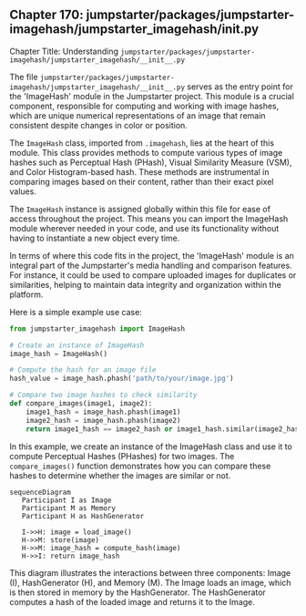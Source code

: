 ## Chapter 170: jumpstarter/packages/jumpstarter-imagehash/jumpstarter_imagehash/__init__.py

 Chapter Title: Understanding `jumpstarter/packages/jumpstarter-imagehash/jumpstarter_imagehash/__init__.py`

The file `jumpstarter/packages/jumpstarter-imagehash/jumpstarter_imagehash/__init__.py` serves as the entry point for the 'ImageHash' module in the Jumpstarter project. This module is a crucial component, responsible for computing and working with image hashes, which are unique numerical representations of an image that remain consistent despite changes in color or position.

The `ImageHash` class, imported from `.imagehash`, lies at the heart of this module. This class provides methods to compute various types of image hashes such as Perceptual Hash (PHash), Visual Similarity Measure (VSM), and Color Histogram-based hash. These methods are instrumental in comparing images based on their content, rather than their exact pixel values.

The `ImageHash` instance is assigned globally within this file for ease of access throughout the project. This means you can import the ImageHash module wherever needed in your code, and use its functionality without having to instantiate a new object every time.

In terms of where this code fits in the project, the 'ImageHash' module is an integral part of the Jumpstarter's media handling and comparison features. For instance, it could be used to compare uploaded images for duplicates or similarities, helping to maintain data integrity and organization within the platform.

Here is a simple example use case:

```python
from jumpstarter_imagehash import ImageHash

# Create an instance of ImageHash
image_hash = ImageHash()

# Compute the hash for an image file
hash_value = image_hash.phash('path/to/your/image.jpg')

# Compare two image hashes to check similarity
def compare_images(image1, image2):
    image1_hash = image_hash.phash(image1)
    image2_hash = image_hash.phash(image2)
    return image1_hash == image2_hash or image1_hash.similar(image2_hash)
```

In this example, we create an instance of the ImageHash class and use it to compute Perceptual Hashes (PHashes) for two images. The `compare_images()` function demonstrates how you can compare these hashes to determine whether the images are similar or not.

 ```mermaid
sequenceDiagram
    Participant I as Image
    Participant M as Memory
    Participant H as HashGenerator

    I->>H: image = load_image()
    H->>M: store(image)
    H->>M: image_hash = compute_hash(image)
    H->>I: return image_hash
```

This diagram illustrates the interactions between three components: Image (I), HashGenerator (H), and Memory (M). The Image loads an image, which is then stored in memory by the HashGenerator. The HashGenerator computes a hash of the loaded image and returns it to the Image.